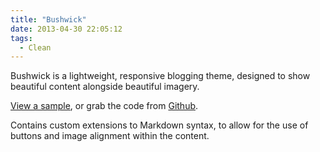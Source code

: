 ```yaml
---
title: "Bushwick"
date: 2013-04-30 22:05:12
tags: 
  - Clean
---
```


Bushwick is a lightweight, responsive blogging theme, designed to show beautiful content alongside beautiful imagery.

[View a sample](http://bushwick.molovo.co.uk "Bushwick theme demo"), or grab the code from [Github](https://github.com/molovo/bushwick "Bushwick repo").

Contains custom extensions to Markdown syntax, to allow for the use of buttons and image alignment within the content.
